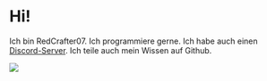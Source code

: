 <h1>Hi!</h1>

<p>Ich bin RedCrafter07. Ich programmiere gerne. Ich habe auch einen <a href="https://redcrafter07.de/discord"> Discord-Server</a>. Ich teile auch mein Wissen auf Github.</p>

<img src="https://redcrafter07.de/files/RedCrafter07.png">
